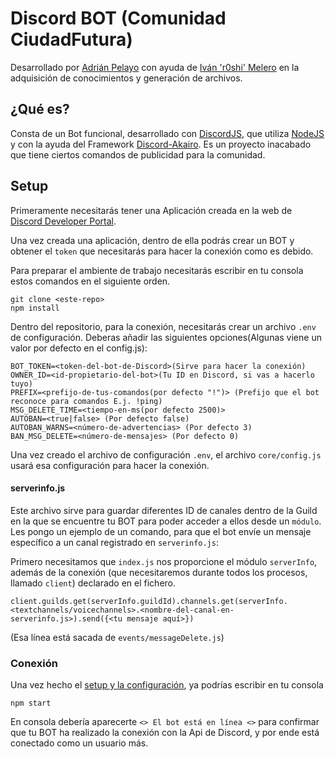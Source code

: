 # Discord BOT (Comunidad CiudadFutura)

Desarrollado por [Adrián Pelayo](https://github.com/bigbae18) con ayuda de [Iván 'r0shi' Melero](https://gitlab.com/r0shi) en la adquisición de conocimientos y generación de archivos.

## ¿Qué es?

Consta de un Bot funcional, desarrollado con [DiscordJS](https://www.discord.js.org), que utiliza [NodeJS](https://nodejs.org) y con la ayuda del Framework [Discord-Akairo](https://discord-akairo.github.io). Es un proyecto inacabado que tiene ciertos comandos de publicidad para la comunidad.

## Setup

Primeramente necesitarás tener una Aplicación creada en la web de [Discord Developer Portal](https://discord.com/developers/applications).

Una vez creada una aplicación, dentro de ella podrás crear un BOT y obtener el `token` que necesitarás para hacer la conexión como es debido.

Para preparar el ambiente de trabajo necesitarás escribir en tu consola estos comandos en el siguiente orden.

```
git clone <este-repo>
npm install
```

Dentro del repositorio, para la conexión, necesitarás crear un archivo `.env` de configuración. Deberas añadir las siguientes opciones(Algunas viene un valor por defecto en el config.js):
```
BOT_TOKEN=<token-del-bot-de-Discord>(Sirve para hacer la conexión)
OWNER_ID=<id-propietario-del-bot>(Tu ID en Discord, si vas a hacerlo tuyo)
PREFIX=<prefijo-de-tus-comandos(por defecto "!")> (Prefijo que el bot reconoce para comandos E.j. !ping)
MSG_DELETE_TIME=<tiempo-en-ms(por defecto 2500)>
AUTOBAN=<true|false> (Por defecto false)
AUTOBAN_WARNS=<número-de-advertencias> (Por defecto 3)
BAN_MSG_DELETE=<número-de-mensajes> (Por defecto 0)
```

Una vez creado el archivo de configuración `.env`, el archivo `core/config.js` usará esa configuración para hacer la conexión.

#### serverinfo.js

Este archivo sirve para guardar diferentes ID de canales dentro de la Guild en la que se encuentre tu BOT para poder acceder a ellos desde un `módulo`. 
Les pongo un ejemplo de un comando, para que el bot envíe un mensaje específico a un canal registrado en `serverinfo.js`:

Primero necesitamos que `index.js` nos proporcione el módulo `serverInfo`, además de la conexión (que necesitaremos durante todos los procesos, llamado `client`) declarado en el fichero.

```
client.guilds.get(serverInfo.guildId).channels.get(serverInfo.<textchannels/voicechannels>.<nombre-del-canal-en-serverinfo.js>).send({<tu mensaje aquí>})
```
(Esa línea está sacada de `events/messageDelete.js`)

### Conexión

Una vez hecho el [setup y la configuración](#setup), ya podrías escribir en tu consola

```
npm start
```

En consola debería aparecerte `<> El bot está en línea <>` para confirmar que tu BOT ha realizado la conexión con la Api de Discord, y por ende está conectado como un usuario más.